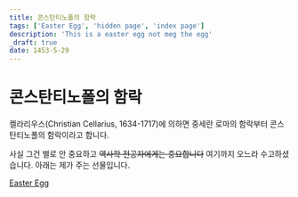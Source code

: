 ```yaml
---
title: 콘스탄티노폴의 함락
tags: ['Easter Egg', 'hidden page', 'index page']
description: 'This is a easter egg not meg the egg'
_draft: true
date: 1453-5-29
---
```


# 콘스탄티노폴의 함락

켈라리우스(Christian Cellarius, 1634-1717)에 의하면 중세란 로마의 함락부터 콘스탄티노폴의 함락이라고 합니다.

<!--truncate-->

사실 그건 별로 안 중요하고 ~~역사학 전공자에게는 중요합니다~~ 여기까지 오느라 수고하셨습니다. 아래는 제가 주는 선물입니다.

[Easter Egg](https://arch-spatula.github.io/easter)

<!--

역사의 사건을 기준으로 시대를 구분한다는 점이 깔끔합니다.

콘스탄티노폴의 함락도 중요한 사건이지만 1453년 자체가 유럽역사를 새롭게 정의한 연도입니다. 영불 100년 전쟁(총 전쟁기간 116년, 교전기간 30년)이 종식한 연도입니다.

## 콘스탄티노폴 함락의 의미

콘스탄티노폴이 함락하면서 유럽의 정치, 경제, 사회, 종교, 문화 다양한 측면으로 엄청나게 많은 변화합니다.

제일먼저 콘스탄티노폴 근처 이탈리아 반도에서는 중세시대의 대표적인 특징 봉건제, 장원제, 기독교 중 봉건제와 장원제적인 특상이 많이 약화됩니다. 이 약화가 되는 이유는 지리적 위치상 동방무역에 먼저 참여하고 있었기 때문입니다. 동방무역에 거래에 많이 참여하고 통화량이 많이 유통된 것이 중세의 봉건제와 장원제적인 특성을 빠르게 종식시켰습니다.

종교가 다르면서 이탈리아 도시국가들은 각각 다른 정책을 취합니다. 베네치아의 경우 오스만 투르크와 무역을 지속합니다. 반면 다른 국가들 입장에서는 중세말 위기입니다. 콘스탄티노폴이 함락하면서 유럽의 다른 나라들은 이슬람 종교를 믿는 국가와 국경이 인접하게 됩니다. 이 인접했다는 것만이 문제는 아닙니다. 콘스탄티노폴은 유럽의 방패에 해당하는 도시입니다. 그정도로 함락이 어려운 도시입니다. 하지만 함락이 어려운 유럽의 방패를 오스만 투르크가 뚤었습니다. 즉 공격을 위한 병력이 뛰어났고 이 뛰어난 병력을 활용해서 침략한다면 충분히 가능하기 떄문에 위기였습니다.

### 오스만 투르크의 병력

오스만 투르크는 오스만 제국으로 성장하지만 성장하기 전부터 상당히 성장했습니다.

오스만 투르크는 투르크 부족 기마병도 있었지만 예니체리도 있었습니다.

예니체리의 경우 상당히 특이한 병력입니다. 더 정확히 말하자면 전사와 관료입니다. 정복 지역의 기독교를 믿는 아이를 납치하고 거세하고 이슬람교로 개종시킵니다. 이 아이는 어른이 되면서 전사로 활동하거나 관료로 활동합니다. 전사의 경우 전쟁으로 약탈한 물건을 가질 수 있었습니다.

예니체리가 효과적인 이유 중 하나는 노예와 비슷한 특징입니다. 노예이기 때문에 술탄에게만 충성을 다합니다.

오스만 투르크는 국가 정책이 특이하게 종교적으로 관용적인 편입니다. 국교인 이슬람교가 아닌 종교를 믿는자는 세금을 부과했습니다.

국가 내부에서 기독교를 믿는 부모가 아이를 판매 아니면 판매랑 비슷하게 영제 교육을 보내는 입장이 됩니다.

예니체리는 실전 경험이 많고 무장이 잘 되어 있습니다. 화약을 일찍부터 사용하고 있었습니다.

### 오해하지 말 것

단순하게 생각하면 유럽 기독교의 방패와 이슬람의 창의 전쟁에서 이슬람의 창이 기독교의 방패를 뚫고 유럽의 심장을 노린다로 오해를 하기 쉽습니다.

하지만 단순히 이슬람교와 기독교 사이 전쟁이라고 볼 수 없습니다. 기독교 국가들 출신의 용병들 또한 상당히 많이 고용합니다. ~~역시 최고의 믿음은 돈입니다.~~

### 교역 양상의 변화

유럽은 다른 교역망을 찾기 시작합니다. 그래서 이탈리아 반도보단 이베리아 반도에서 아프리카 미국으로 향하기 시작합니다. 세속적인 목표는 새로운 교역망 확보이고 종교적인 목표는 오스만의 압박을 해방시켜줄 동방의 기독교를 찾는 것이었습니다. 사제왕 요한제국을 찾고자 하는 탐험심이 있었습니다.

여담으로 동방의 기독교는 에티오피아 아니면 몽골에 기독교가 전도된 부족일 것으로 추측하고 있습니다.

## 100년 전쟁의 종식

100년 전쟁은 진짜 100년 넘게 정치적 의미에서 전쟁이 지속한 전쟁입니다.

노르망디에 정착한 바이킹은 영국을 점령하고 이중적인 지위를 가지면서 전쟁을 시작합니다. 영국의 왕은 영국의 왕이지만 프랑스 노르망디의 공작이라는 지위를 갖고 있습니다.

100년 전쟁을 완전히 종식하면서 영국왕의 이중적인 지위도 노르망디 토지도 사라집니다.

## 1453년의 의미

유럽의 새로운 시대를 개막하게 한 사건입니다.

 -->

